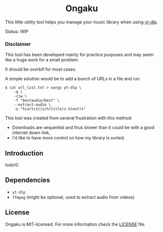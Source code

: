 <div align="center">
    <h1>Ongaku</h1>
</div>

This little utility tool helps you manage your music library when using [yt-dlp](https://github.com/yt-dlp/yt-dlp).

Status: WIP

### Disclaimer

This tool has been developed mainly for practice purposes and may seem like a huge work for a small problem.

It should be _overkill_ for most cases.

A simple solution would be to add a bunch of URLs in a file and run

```console
$ cat url_list.txt > xargs yt-dlp \
    -q \
    -ciw \
    -f "bestaudio/best" \
    --extract-audio \
    -o "%(artist)s/%(title)s.%(ext)s"
```

This tool was created from several frustration with this method:

- Downloads are sequential and thus slower than it could be with a good internet down-link,
- I'd like to have more control on how my library is sorted.

## Introduction

todo!()

## Dependencies

- `yt-dlp`
- `ffmpeg` (might be optional, used to extract audio from videos)

## License

Ongaku is MIT-licensed. For more information check the [LICENSE](./LICENSE) file.
